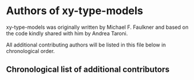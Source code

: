 # Authors of xy-type-models

xy-type-models was originally written by Michael F. Faulkner and based on the code kindly shared with him by Andrea 
Taroni.

All additional contributing authors will be listed in this file below in chronological order.

## Chronological list of additional contributors
